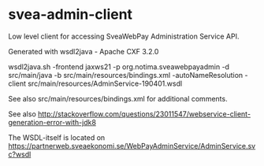 # svea-admin-client
Low level client for accessing SveaWebPay Administration Service API.

Generated with wsdl2java - Apache CXF 3.2.0

wsdl2java.sh -frontend jaxws21 -p org.notima.sveawebpayadmin -d src/main/java -b src/main/resources/bindings.xml -autoNameResolution -client src/main/resources/AdminService-190401.wsdl

See also src/main/resources/bindings.xml for additional comments.

See also http://stackoverflow.com/questions/23011547/webservice-client-generation-error-with-jdk8

The WSDL-itself is located on https://partnerweb.sveaekonomi.se/WebPayAdminService/AdminService.svc?wsdl
